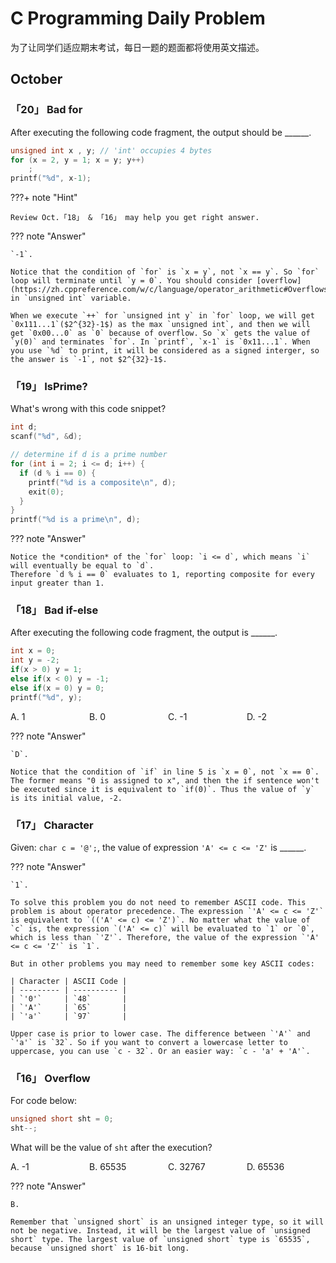 # C Programming Daily Problem

<style>
h1:before {content: unset;}
h2:before {content: unset;}
h3:before {content: unset;}
h4:before {content: unset;}
h5:before {content: unset;}
</style>

为了让同学们适应期末考试，每日一题的题面都将使用英文描述。

## October

### 「20」 Bad for

After executing the following code fragment, the output should be ______.

```c
unsigned int x , y; // 'int' occupies 4 bytes
for (x = 2, y = 1; x = y; y++)
    ;
printf("%d", x-1);
```

<!-- prettier-ignore-start -->
???+ note "Hint"

    Review Oct.「18」 & 「16」 may help you get right answer.

<!-- prettier-ignore-end -->

<!-- prettier-ignore-start -->
??? note "Answer"

    `-1`.

    Notice that the condition of `for` is `x = y`, not `x == y`. So `for` loop will terminate until `y = 0`. You should consider [overflow](https://zh.cppreference.com/w/c/language/operator_arithmetic#Overflows) in `unsigned int` variable.

    When we execute `++` for `unsigned int y` in `for` loop, we will get `0x111...1`($2^{32}-1$) as the max `unsigned int`, and then we will get `0x00...0` as `0` because of overflow. So `x` gets the value of `y(0)` and terminates `for`. In `printf`, `x-1` is `0x11...1`. When you use `%d` to print, it will be considered as a signed interger, so the answer is `-1`, not $2^{32}-1$.
<!-- prettier-ignore-end -->

### 「19」 IsPrime?

What's wrong with this code snippet?

```c
int d;
scanf("%d", &d);

// determine if d is a prime number
for (int i = 2; i <= d; i++) {
  if (d % i == 0) {
    printf("%d is a composite\n", d);
    exit(0);
  }
}
printf("%d is a prime\n", d);
```

<!-- prettier-ignore-start -->
??? note "Answer"

    Notice the *condition* of the `for` loop: `i <= d`, which means `i` will eventually be equal to `d`.
    Therefore `d % i == 0` evaluates to 1, reporting composite for every input greater than 1.
<!-- prettier-ignore-end -->

### 「18」 Bad if-else

After executing the following code fragment, the output is ______.

```c
int x = 0;
int y = -2;
if(x > 0) y = 1;
else if(x < 0) y = -1;
else if(x = 0) y = 0;
printf("%d", y);
```

<div style="display: flex">
    <div style="width: 100%">A. 1</div>
    <div style="width: 100%">B. 0</div>
    <div style="width: 100%">C. -1</div>
    <div style="width: 100%">D. -2</div>
</div>

<!-- prettier-ignore-start -->
??? note "Answer"

    `D`.

    Notice that the condition of `if` in line 5 is `x = 0`, not `x == 0`. The former means "0 is assigned to x", and then the if sentence won't be executed since it is equivalent to `if(0)`. Thus the value of `y` is its initial value, -2.
<!-- prettier-ignore-end -->

### 「17」 Character

Given: `char c = '@';`, the value of expression `'A' <= c <= 'Z'` is ______.

<!-- prettier-ignore-start -->
??? note "Answer"

    `1`.

    To solve this problem you do not need to remember ASCII code. This problem is about operator precedence. The expression `'A' <= c <= 'Z'` is equivalent to `(('A' <= c) <= 'Z')`. No matter what the value of `c` is, the expression `('A' <= c)` will be evaluated to `1` or `0`, which is less than `'Z'`. Therefore, the value of the expression `'A' <= c <= 'Z'` is `1`.

    But in other problems you may need to remember some key ASCII codes:

    | Character | ASCII Code |
    | --------- | ---------- |
    | `'0'`     | `48`       |
    | `'A'`     | `65`       |
    | `'a'`     | `97`       |

    Upper case is prior to lower case. The difference between `'A'` and `'a'` is `32`. So if you want to convert a lowercase letter to uppercase, you can use `c - 32`. Or an easier way: `c - 'a' + 'A'`.
<!-- prettier-ignore-end -->

### 「16」 Overflow

For code below:

```c
unsigned short sht = 0;
sht--;
```

What will be the value of `sht` after the execution?

<div style="display: flex">
    <div style="width: 100%">A. -1</div>
    <div style="width: 100%">B. 65535</div>
    <div style="width: 100%">C. 32767</div>
    <div style="width: 100%">D. 65536</div>
</div>

<!-- prettier-ignore-start -->
??? note "Answer"

    B.

    Remember that `unsigned short` is an unsigned integer type, so it will not be negative. Instead, it will be the largest value of `unsigned short` type. The largest value of `unsigned short` type is `65535`, because `unsigned short` is 16-bit long.
<!-- prettier-ignore-end -->
